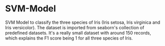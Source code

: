 # SVM-Model
SVM Model to classify the three species of Iris (Iris setosa, Iris virginica and Iris versicolor). The dataset is imported from seaborn's collection of predefined datasets. It's a really small dataset with around 150 records, which explains the F1 score being 1 for all three species of Iris.
